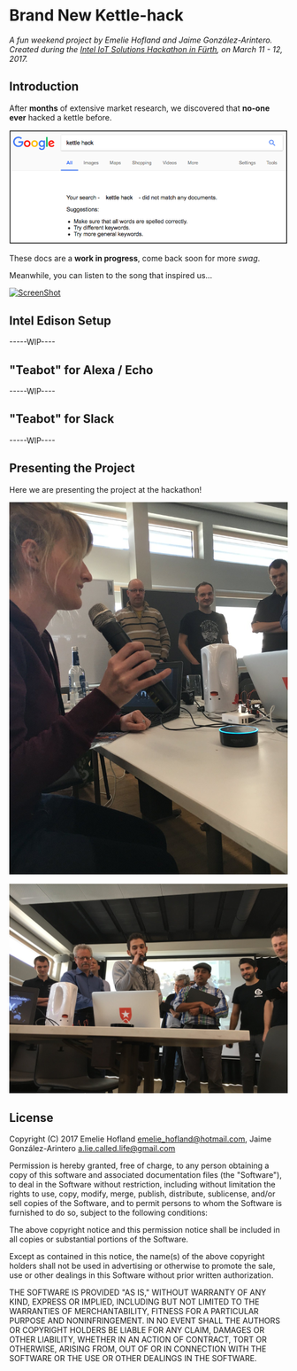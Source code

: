 # Brand New Kettle-hack

*A fun weekend project by Emelie Hofland and Jaime González-Arintero. Created during the [Intel IoT Solutions Hackathon in Fürth](https://iotevents.intel.com/Furth2017/), on March 11 - 12, 2017.*

## Introduction

After **months** of extensive market research, we discovered that **no-one ever** hacked a kettle before.

![](./assets/market_research_01.png)

These docs are a **work in progress**, come back soon for more *swag*.

Meanwhile, you can listen to the song that inspired us...

[![ScreenShot](http://img.youtube.com/vi/SYVLxLvdhpY/0.jpg)](https://www.youtube.com/watch?v=SYVLxLvdhpY)

## Intel Edison Setup

-----WIP----

## "Teabot" for Alexa / Echo

-----WIP----

## "Teabot" for Slack

-----WIP----

## Presenting the Project

Here we are presenting the project at the hackathon!

![](./assets/presentation_emelie.jpeg)

![](./assets/presentation_jaime.jpeg)

## License

Copyright (C) 2017 Emelie Hofland <emelie_hofland@hotmail.com>, Jaime González-Arintero <a.lie.called.life@gmail.com>

Permission is hereby granted, free of charge, to any person obtaining a copy of this software and associated documentation files (the "Software"), to deal in the Software without restriction, including without limitation the rights to use, copy, modify, merge, publish, distribute, sublicense, and/or sell
copies of the Software, and to permit persons to whom the Software is furnished to do so, subject to the following conditions:

The above copyright notice and this permission notice shall be included in all copies or substantial portions of the Software.

Except as contained in this notice, the name(s) of the above copyright holders shall not be used in advertising or otherwise to promote the sale, use or
other dealings in this Software without prior written authorization.

THE SOFTWARE IS PROVIDED "AS IS," WITHOUT WARRANTY OF ANY KIND, EXPRESS OR IMPLIED, INCLUDING BUT NOT LIMITED TO THE WARRANTIES OF MERCHANTABILITY,
FITNESS FOR A PARTICULAR PURPOSE AND NONINFRINGEMENT.  IN NO EVENT SHALL THE AUTHORS OR COPYRIGHT HOLDERS BE LIABLE FOR ANY CLAIM, DAMAGES OR OTHER
LIABILITY, WHETHER IN AN ACTION OF CONTRACT, TORT OR OTHERWISE, ARISING FROM, OUT OF OR IN CONNECTION WITH THE SOFTWARE OR THE USE OR OTHER DEALINGS IN THE
SOFTWARE.